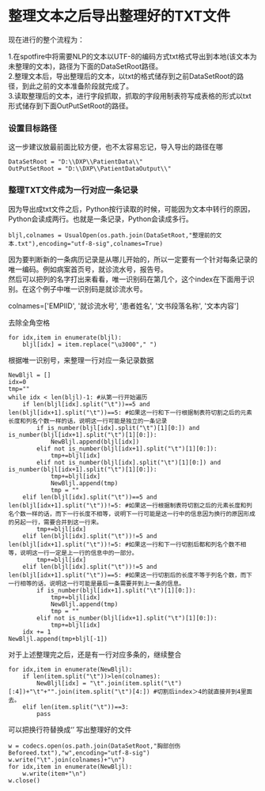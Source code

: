 整理文本之后导出整理好的TXT文件
=================
现在进行的整个流程为：

1.在spotfire中将需要NLP的文本以UTF-8的编码方式txt格式导出到本地(该文本为未整理的文本)，路径为下面的DataSetRoot路径。<br>
2.整理文本后，导出整理后的文本，以txt的格式储存到之前DataSetRoot的路径，到此之前的文本准备阶段就完成了。<br>
3.读取整理后的文本，进行字段抓取，抓取的字段用制表符写成表格的形式以txt形式储存到下面OutPutSetRoot的路径。<br>

### 设置目标路径

这一步建议放最前面比较方便，也不太容易忘记，导入导出的路径在哪<br>
```
DataSetRoot = "D:\\DXP\\PatientData\\"
OutPutSetRoot = "D:\\DXP\\PatientDataOutput\\"
```
###  整理TXT文件成为一行对应一条记录

因为导出成txt文件之后，Python按行读取的时候，可能因为文本中转行的原因，Python会读成两行。也就是一条记录，Python会读成多行。<br>
```
bljl,colnames = UsualOpen(os.path.join(DataSetRoot,"整理前的文本.txt"),encoding="utf-8-sig",colnames=True)
```        
因为要判断新的一条病历记录是从哪儿开始的，所以一定要有一个针对每条记录的唯一编码。例如病案首页号，就诊流水号，报告号。<br>
然后可以把列的名字打出来看看，唯一识别码在第几个，这个index在下面用于识别。在这个例子中唯一识别码是就诊流水号。<br>

colnames=['EMPIID', '就诊流水号', '患者姓名', '文书段落名称', '文本内容']<br>

去除全角空格<br>
```
for idx,item in enumerate(bljl): 
    bljl[idx] = item.replace("\u3000"," ") 
```
根据唯一识别号，来整理一行对应一条记录数据<br>

```
NewBljl = []
idx=0
tmp=""
while idx < len(bljl)-1: #从第一行开始遍历
    if len(bljl[idx].split("\t"))==5 and len(bljl[idx+1].split("\t"))==5: #如果这一行和下一行根据制表符切割之后的元素长度和列名个数一样的话，说明这一行可能是独立的一条记录
        if is_number(bljl[idx].split("\t")[1][0:]) and is_number(bljl[idx+1].split("\t")[1][0:]):
            NewBljl.append(bljl[idx])
        elif not is_number(bljl[idx+1].split("\t")[1][0:]):
            tmp+=bljl[idx]
        elif not is_number(bljl[idx].split("\t")[1][0:]) and is_number(bljl[idx+1].split("\t")[1][0:]):
            tmp+=bljl[idx]
            NewBljl.append(tmp)
            tmp = ""
    elif len(bljl[idx].split("\t"))==5 and len(bljl[idx+1].split("\t"))!=5: #如果这一行根据制表符切割之后的元素长度和列名个数一样的话，而下一行长度不相等，说明下一行可能是这一行中的信息因为换行的原因形成的另起一行，需要合并到这一行来。
        tmp+=bljl[idx]
    elif len(bljl[idx].split("\t"))!=5 and len(bljl[idx+1].split("\t"))!=5: #如果这一行和下一行切割后都和列名个数不相等，说明这一行一定是上一行的信息中的一部分。
    	tmp+=bljl[idx]
    elif len(bljl[idx].split("\t"))!=5 and len(bljl[idx+1].split("\t"))==5: #如果这一行切割后的长度不等于列名个数，而下一行相等的话，说明这一行可能是最后一条需要并到上一条的信息。
        if is_number(bljl[idx+1].split("\t")[1][0:]):
            tmp+=bljl[idx]
            NewBljl.append(tmp)
            tmp = ""
        elif not is_number(bljl[idx+1].split("\t")[1][0:]):
            tmp+=bljl[idx]                
    idx += 1
NewBljl.append(tmp+bljl[-1])
```
对于上述整理完之后，还是有一行对应多条的，继续整合<br>
```
for idx,item in enumerate(NewBljl):
    if len(item.split("\t"))>len(colnames):
        NewBljl[idx] = "\t".join(item.split("\t")[:4])+"\t"+"".join(item.split("\t")[4:]) #切割后index＞4的就直接并到4里面去。
    elif len(item.split("\t"))==3:
        pass
```
可以把换行符替换成‘’
写出整理好的文件<br>
```
w = codecs.open(os.path.join(DataSetRoot,"胸部创伤Beforeed.txt"),"w",encoding="utf-8-sig")
w.write("\t".join(colnames)+"\n")
for idx,item in enumerate(NewBljl):
    w.write(item+"\n")
w.close()
```
